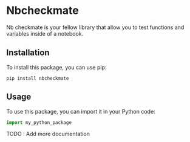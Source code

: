 # Nbcheckmate

Nb checkmate is your fellow library that allow you to test functions and variables inside of a notebook. 

## Installation

To install this package, you can use pip:

```
pip install nbcheckmate
```

## Usage

To use this package, you can import it in your Python code:

```python
import my_python_package

```

TODO : Add more documentation
